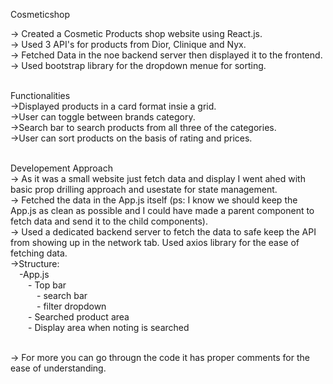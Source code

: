 Cosmeticshop

-> Created a Cosmetic Products shop website using React.js.<br />
-> Used 3 API's for products from Dior, Clinique and Nyx.<br />
-> Fetched Data in the noe backend server then displayed it to the frontend.<br />
-> Used bootstrap library for the dropdown menue for sorting.<br /><br />


Functionalities<br />
->Displayed products in a card format insie a grid.<br />
->User can toggle between brands category.<br />
->Search bar to search products from all three of the categories.<br />
->User can sort products on the basis of rating and prices.<br /><br />

Developement Approach<br />
-> As it was a small website just fetch data and display I went ahed with basic prop drilling approach and usestate for state management.<br />
-> Fetched the data in the App.js itself (ps: I know we should keep the App.js as clean as possible and I could have made a parent component to fetch data and send it to the child components).<br />
-> Used a dedicated backend server to fetch the data to safe keep the API from showing up in the network tab. Used axios library for the ease of fetching data.<br />
->Structure:<br />
                &emsp;-App.js<br />
                    &emsp;&emsp;- Top bar<br />
                        &emsp;&emsp;&emsp;- search bar<br />
                        &emsp;&emsp;&emsp;- filter dropdown<br />
                    &emsp;&emsp;- Searched product area<br />
                    &emsp;&emsp;- Display area when noting is searched<br /><br />
                
-> For more you can go througn the code it has proper comments for the ease of understanding.<br />

